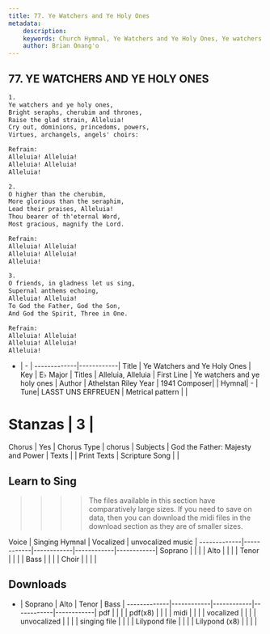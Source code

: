 ```yaml
---
title: 77. Ye Watchers and Ye Holy Ones
metadata:
    description: 
    keywords: Church Hymnal, Ye Watchers and Ye Holy Ones, Ye watchers and ye holy ones, Alleluia, Alleluia
    author: Brian Onang'o
---
```



## 77. YE WATCHERS AND YE HOLY ONES

```txt
1.
Ye watchers and ye holy ones,
Bright seraphs, cherubim and thrones,
Raise the glad strain, Alleluia!
Cry out, dominions, princedoms, powers,
Virtues, archangels, angels' choirs:

Refrain:
Alleluia! Alleluia!
Alleluia! Alleluia!
Alleluia!

2.
O higher than the cherubim,
More glorious than the seraphim,
Lead their praises, Alleluia!
Thou bearer of th'eternal Word,
Most gracious, magnify the Lord.

Refrain:
Alleluia! Alleluia!
Alleluia! Alleluia!
Alleluia!

3.
O friends, in gladness let us sing,
Supernal anthems echoing,
Alleluia! Alleluia!
To God the Father, God the Son,
And God the Spirit, Three in One.

Refrain:
Alleluia! Alleluia!
Alleluia! Alleluia!
Alleluia!

```

- |   -  |
-------------|------------|
Title | Ye Watchers and Ye Holy Ones |
Key | E♭ Major |
Titles | Alleluia, Alleluia |
First Line | Ye watchers and ye holy ones |
Author | Athelstan Riley
Year | 1941
Composer|  |
Hymnal|  - |
Tune| LASST UNS ERFREUEN |
Metrical pattern | |
# Stanzas | 3 |
Chorus | Yes |
Chorus Type | chorus |
Subjects | God the Father: Majesty and Power |
Texts |  |
Print Texts | 
Scripture Song |  |
  
## Learn to Sing

>>>> The files available in this section have comparatively large sizes. If you need to save on data, then you can download the midi files in the download section as they are of smaller sizes.

Voice |  Singing Hymnal | Vocalized | unvocalized music |
-------------|------------|------------|------------|------------|
Soprano | | | |
Alto | | | |
Tenor | | | |
Bass | | | |
Choir | | | |

## Downloads

- |  Soprano | Alto | Tenor | Bass |
-------------|------------|------------|------------|------------|
pdf | | | |
pdf(x8) | | | |
midi | | | |
vocalized | | | |
unvocalized | | | |
singing file | | | |
Lilypond file | | | |
Lilypond (x8) | | | |
  